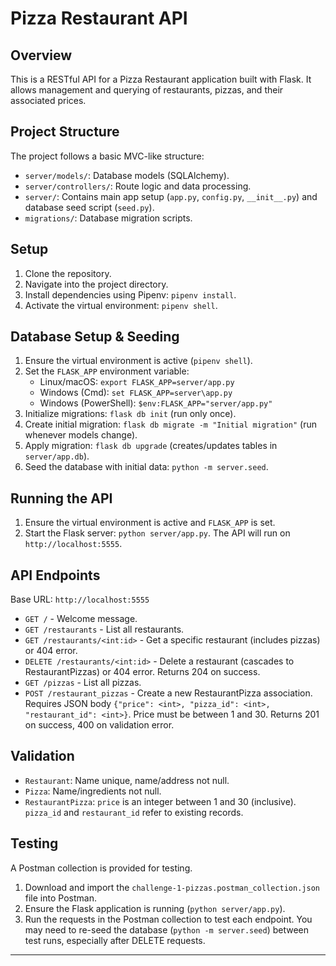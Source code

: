 # Pizza Restaurant API

## Overview

This is a RESTful API for a Pizza Restaurant application built with Flask. It allows management and querying of restaurants, pizzas, and their associated prices.

## Project Structure

The project follows a basic MVC-like structure:
- `server/models/`: Database models (SQLAlchemy).
- `server/controllers/`: Route logic and data processing.
- `server/`: Contains main app setup (`app.py`, `config.py`, `__init__.py`) and database seed script (`seed.py`).
- `migrations/`: Database migration scripts.

## Setup

1. Clone the repository.
2. Navigate into the project directory.
3. Install dependencies using Pipenv: `pipenv install`.
4. Activate the virtual environment: `pipenv shell`.

## Database Setup & Seeding

1. Ensure the virtual environment is active (`pipenv shell`).
2. Set the `FLASK_APP` environment variable:
    - Linux/macOS: `export FLASK_APP=server/app.py`
    - Windows (Cmd): `set FLASK_APP=server\app.py`
    - Windows (PowerShell): `$env:FLASK_APP="server/app.py"`
3. Initialize migrations: `flask db init` (run only once).
4. Create initial migration: `flask db migrate -m "Initial migration"` (run whenever models change).
5. Apply migration: `flask db upgrade` (creates/updates tables in `server/app.db`).
6. Seed the database with initial data: `python -m server.seed`.

## Running the API

1. Ensure the virtual environment is active and `FLASK_APP` is set.
2. Start the Flask server: `python server/app.py`.
The API will run on `http://localhost:5555`.

## API Endpoints

Base URL: `http://localhost:5555`

*   `GET /` - Welcome message.
*   `GET /restaurants` - List all restaurants.
*   `GET /restaurants/<int:id>` - Get a specific restaurant (includes pizzas) or 404 error.
*   `DELETE /restaurants/<int:id>` - Delete a restaurant (cascades to RestaurantPizzas) or 404 error. Returns 204 on success.
*   `GET /pizzas` - List all pizzas.
*   `POST /restaurant_pizzas` - Create a new RestaurantPizza association. Requires JSON body `{"price": <int>, "pizza_id": <int>, "restaurant_id": <int>}`. Price must be between 1 and 30. Returns 201 on success, 400 on validation error.

## Validation

*   `Restaurant`: Name unique, name/address not null.
*   `Pizza`: Name/ingredients not null.
*   `RestaurantPizza`: `price` is an integer between 1 and 30 (inclusive). `pizza_id` and `restaurant_id` refer to existing records.

## Testing

A Postman collection is provided for testing.

1.  Download and import the `challenge-1-pizzas.postman_collection.json` file into Postman.
2.  Ensure the Flask application is running (`python server/app.py`).
3.  Run the requests in the Postman collection to test each endpoint. You may need to re-seed the database (`python -m server.seed`) between test runs, especially after DELETE requests.

---